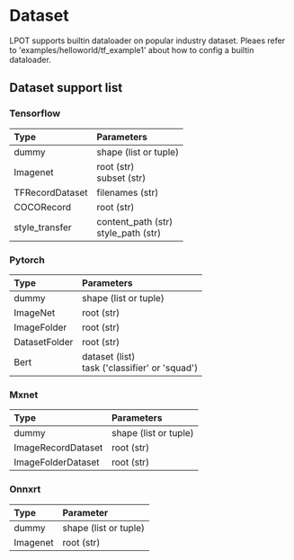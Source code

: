 Dataset
==================
LPOT supports builtin dataloader on popular industry dataset. Pleaes refer to 'examples/helloworld/tf_example1' about how to config a builtin dataloader.

## Dataset support list

### Tensorflow

| Type                  | Parameters                                    |
| :------               | :------                                       |
| dummy                 | shape (list or tuple)                         |
| Imagenet              | root (str)<br>subset (str)<br>                |
| TFRecordDataset       | filenames (str)                               |
| COCORecord            | root (str)                                    |
| style_transfer        | content_path (str)<br>style_path (str)        |


### Pytorch

| Type                  | Parameters                                      |
| :------               | :------                                         |
| dummy                 | shape (list or tuple)                           |
| ImageNet              | root (str)                                      |
| ImageFolder           | root (str)                                      |
| DatasetFolder         | root (str)                                      |
| Bert                  | dataset (list)<br>task ('classifier' or 'squad')|


### Mxnet

| Type                  | Parameters                                     |
| :------               | :------                                        |
| dummy                 | shape (list or tuple)                          |
| ImageRecordDataset    | root (str)                                     |
| ImageFolderDataset    | root (str)                                     |

### Onnxrt

| Type                  | Parameter                                      |
| :------               | :------                                        |
| dummy                 | shape (list or tuple)                          |
| Imagenet              | root (str)                                     |
